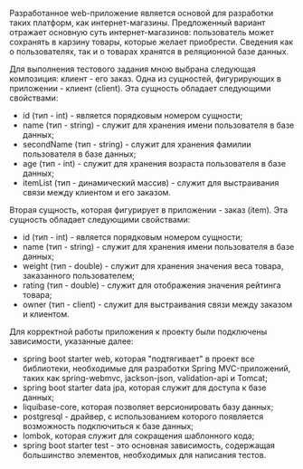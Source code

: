 Разработанное web-приложение является основой для разработки таких платформ, как интернет-магазины. 
Предложенный вариант отражает основную суть интернет-магазинов: пользователь может сохранять в карзину товары,
которые желает приобрести. Сведения как о пользователях, так и о товарах хранятся в реляционной базе данных.

Для выполнения тестового задания мною выбрана следующая композиция: клиент - его заказ.
Одна из сущностей, фигурирующих в приложении - клиент (client). Эта сущность обладает следующими свойствами:
- id (тип - int) - является порядковым номером сущности;
- name (тип - string) - служит для хранения имени пользователя в базе данных;
- secondName (тип - string) - служит для хранения фамилии пользователя в базе данных;
- age (тип - int) - служит для хранения возраста пользователя в базе данных;
- itemList (тип - динамический массив) - служит для выстраивания связи между клиентом и его заказом.

Вторая сущность, которая фигурирует в приложении - заказ (item). Эта сущность обладает следующими свойствами:
- id (тип - int) - является порядковым номером сущности;
- name (тип - string) - служит для хранения имени пользователя в базе данных;
- weight (тип - double) - служит для хранения значения веса товара, заказанного пользователем;
- rating (тип - double) - служит для отображения значения рейтинга товара;
- owner (тип - client) - служит для выстраивания связи между заказом и клиентом.

Для корректной работы приложения к проекту были подключены зависимости, указанные далее:
- spring boot starter web, которая "подтягивает" в проект все библиотеки, необходимые для
разработки Spring MVC-приложений, таких как spring-webmvc, jackson-json, validation-api и Tomcat;
- spring boot starter data jpa, которая служит для доступа к базе данных;
- liquibase-core, которая позволяет версионировать базу данных;
- postgresql - драйвер, с использованием которого появляется возможность подключиться к базе данных;
- lombok, которая служит для сокращения шаблонного кода;
- spring boot starter test -  это основная зависимость, содержащая большинство элементов,
необходимых для написания тестов.